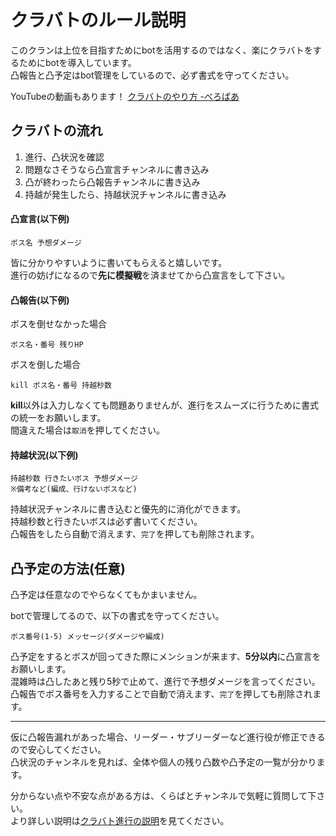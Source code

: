 # クラバトのルール説明
このクランは上位を目指すためにbotを活用するのではなく、楽にクラバトをするためにbotを導入しています。  
凸報告と凸予定はbot管理をしているので、必ず書式を守ってください。  

YouTubeの動画もあります！ [クラバトのやり方 -べろばあ](https://www.youtube.com/watch?v=2L7-ZJlzeik)

## クラバトの流れ
1. 進行、凸状況を確認
2. 問題なさそうなら凸宣言チャンネルに書き込み
3. 凸が終わったら凸報告チャンネルに書き込み
4. 持越が発生したら、持越状況チャンネルに書き込み


#### 凸宣言(以下例)

```
ボス名 予想ダメージ
```

皆に分かりやすいように書いてもらえると嬉しいです。  
進行の妨げになるので**先に模擬戦**を済ませてから凸宣言をして下さい。  


#### 凸報告(以下例)

ボスを倒せなかった場合  
```
ボス名・番号 残りHP
```

ボスを倒した場合  
```
kill ボス名・番号 持越秒数
```

**kill**以外は入力しなくても問題ありませんが、進行をスムーズに行うために書式の統一をお願いします。  
間違えた場合は`取消`を押してください。  


#### 持越状況(以下例)

```
持越秒数 行きたいボス 予想ダメージ
※備考など(編成、行けないボスなど)
```

持越状況チャンネルに書き込むと優先的に消化ができます。  
持越秒数と行きたいボスは必ず書いてください。  
凸報告をしたら自動で消えます、`完了`を押しても削除されます。  


## 凸予定の方法(任意)
凸予定は任意なのでやらなくてもかまいません。  

botで管理してるので、以下の書式を守ってください。  
```
ボス番号(1-5) メッセージ(ダメージや編成)
```

凸予定をするとボスが回ってきた際にメンションが来ます、**5分以内**に凸宣言をお願いします。  
混雑時は凸したあと残り5秒で止めて、進行で予想ダメージを言ってください。  
凸報告でボス番号を入力することで自動で消えます、`完了`を押しても削除されます。  


---

仮に凸報告漏れがあった場合、リーダー・サブリーダーなど進行役が修正できるので安心してください。  
凸状況のチャンネルを見れば、全体や個人の残り凸数や凸予定の一覧が分かります。  

分からない点や不安な点がある方は、くらばとチャンネルで気軽に質問して下さい。  
より詳しい説明は[クラバト進行の説明](./progress.md)を見てください。  
